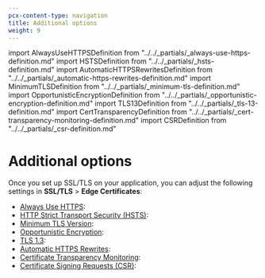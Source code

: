 ```yaml
---
pcx-content-type: navigation
title: Additional options
weight: 9
---
```


import AlwaysUseHTTPSDefinition from "../../\_partials/\_always-use-https-definition.md"
import HSTSDefinition from "../../\_partials/\_hsts-definition.md"
import AutomaticHTTPSRewritesDefinition from "../../\_partials/\_automatic-https-rewrites-definition.md"
import MinimumTLSDefinition from "../../\_partials/\_minimum-tls-definition.md"
import OpportunisticEncryptionDefinition from "../../\_partials/\_opportunistic-encryption-definition.md"
import TLS13Definition from "../../\_partials/\_tls-13-definition.md"
import CertTransparencyDefinition from "../../\_partials/\_cert-transparency-monitoring-definition.md"
import CSRDefinition from "../../\_partials/\_csr-definition.md"

# Additional options

Once you set up SSL/TLS on your application, you can adjust the following settings in **SSL/TLS** > **Edge Certificates**:

*   [Always Use HTTPS](/ssl/always-use-https/): <AlwaysUseHTTPSDefinition/>
*   [HTTP Strict Transport Security (HSTS)](/ssl/http-strict-transport-security/): <HSTSDefinition/>
*   [Minimum TLS Version](/ssl/minimum-tls/): <MinimumTLSDefinition/>
*   [Opportunistic Encryption](/ssl/opportunistic-encryption/): <OpportunisticEncryptionDefinition/>
*   [TLS 1.3](/ssl/tls-13/): <TLS13Definition/>
*   [Automatic HTTPS Rewrites](/ssl/automatic-https-rewrites/): <AutomaticHTTPSRewritesDefinition/>
*   [Certificate Transparency Monitoring](/ssl/certificate-transparency-monitoring/): <CertTransparencyDefinition/>
*   [Certificate Signing Requests (CSR)](/ssl/certificate-signing-requests/): <CSRDefinition/>
